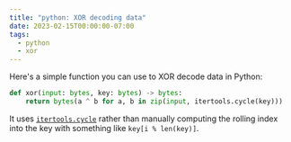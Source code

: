 ```yaml
---
title: "python: XOR decoding data"
date: 2023-02-15T00:00:00-07:00
tags:
  - python
  - xor
---
```


Here's a simple function you can use to XOR decode data in Python:

```py
def xor(input: bytes, key: bytes) -> bytes:
    return bytes(a ^ b for a, b in zip(input, itertools.cycle(key)))
```

It uses [`itertools.cycle`](https://docs.python.org/3/library/itertools.html#itertools.cycle) rather than manually computing the rolling index into the key with something like `key[i % len(key)]`.